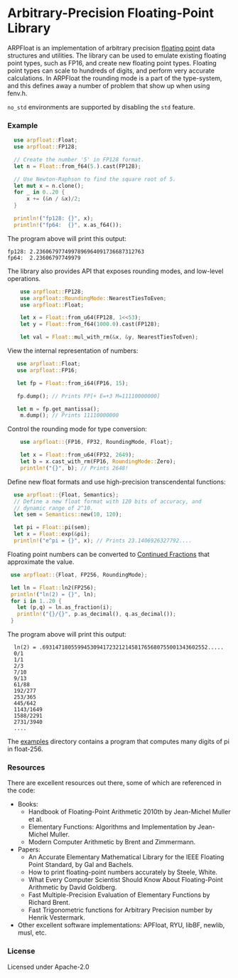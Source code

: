 # Arbitrary-Precision Floating-Point Library

ARPFloat is an implementation of arbitrary precision
[floating point](https://en.wikipedia.org/wiki/IEEE_754) data
structures and utilities. The library can be used to emulate existing floating
point types, such as FP16, and create new floating point types. Floating point
types can scale to hundreds of digits, and perform very accurate calculations.
In ARPFloat the rounding mode is a part of the type-system, and this defines
away a number of problem that show up when using fenv.h.

`no_std` environments are supported by disabling the `std` feature.


### Example
```rust
  use arpfloat::Float;
  use arpfloat::FP128;

  // Create the number '5' in FP128 format.
  let n = Float::from_f64(5.).cast(FP128);

  // Use Newton-Raphson to find the square root of 5.
  let mut x = n.clone();
  for _ in 0..20 {
      x += (&n / &x)/2;
  }

  println!("fp128: {}", x);
  println!("fp64:  {}", x.as_f64());
 ```


The program above will print this output:
```console
fp128: 2.2360679774997896964091736687312763
fp64:  2.23606797749979
```

The library also provides API that exposes rounding modes, and low-level
operations.

```rust
    use arpfloat::FP128;
    use arpfloat::RoundingMode::NearestTiesToEven;
    use arpfloat::Float;

    let x = Float::from_u64(FP128, 1<<53);
    let y = Float::from_f64(1000.0).cast(FP128);

    let val = Float::mul_with_rm(&x, &y, NearestTiesToEven);
 ```

 View the internal representation of numbers:

 ```rust
    use arpfloat::Float;
    use arpfloat::FP16;

    let fp = Float::from_i64(FP16, 15);

    fp.dump(); // Prints FP[+ E=+3 M=11110000000]

    let m = fp.get_mantissa();
     m.dump(); // Prints 11110000000
```

 Control the rounding mode for type conversion:

```rust
    use arpfloat::{FP16, FP32, RoundingMode, Float};

    let x = Float::from_u64(FP32, 2649);
    let b = x.cast_with_rm(FP16, RoundingMode::Zero);
    println!("{}", b); // Prints 2648!
```

 Define new float formats and use high-precision transcendental functions:

```rust
  use arpfloat::{Float, Semantics};
  // Define a new float format with 120 bits of accuracy, and
  // dynamic range of 2^10.
  let sem = Semantics::new(10, 120);

  let pi = Float::pi(sem);
  let x = Float::exp(&pi);
  println!("e^pi = {}", x); // Prints 23.1406926327792....
```

 Floating point numbers can be converted to
 [Continued Fractions](https://en.wikipedia.org/wiki/Continued_fraction) that
 approximate the value.

 ```rust
  use arpfloat::{Float, FP256, RoundingMode};

  let ln = Float::ln2(FP256);
  println!("ln(2) = {}", ln);
  for i in 1..20 {
    let (p,q) = ln.as_fraction(i);
    println!("{}/{}", p.as_decimal(), q.as_decimal());
  }
 ```
The program above will print this output:
```console
  ln(2) = .6931471805599453094172321214581765680755001343602552.....
  0/1
  1/1
  2/3
  7/10
  9/13
  61/88
  192/277
  253/365
  445/642
  1143/1649
  1588/2291
  2731/3940
  ....
```


The [examples](examples) directory contains a program that computes many digits of pi in float-256.

### Resources

There are excellent resources out there, some of which are referenced in the code:

* Books:
    * Handbook of Floating-Point Arithmetic 2010th by Jean-Michel Muller et al.
    * Elementary Functions: Algorithms and Implementation by Jean-Michel Muller.
    * Modern Computer Arithmetic by Brent and Zimmermann.
* Papers:
    * An Accurate Elementary Mathematical Library for the IEEE Floating Point Standard, by Gal and Bachels.
    * How to print floating-point numbers accurately by Steele, White.
    * What Every Computer Scientist Should Know About Floating-Point Arithmetic by David Goldberg.
    * Fast Multiple-Precision Evaluation of Elementary Functions by Richard Brent.
    * Fast Trigonometric functions for Arbitrary Precision number by Henrik Vestermark.
* Other excellent software implementations: APFloat, RYU, libBF, newlib, musl, etc.

### License

Licensed under Apache-2.0
